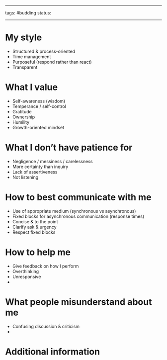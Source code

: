 ___
tags: #budding 
status:
___

# My style
- Structured & process-oriented
- Time management
- Purposeful (respond rather than react)
- Transparent

# What I value
- Self-awareness (wisdom)
- Temperance / self-control
- Gratitude
- Ownership
- Humility
- Growth-oriented mindset

# What I don’t have patience for
- Negligence / messiness / carelessness
- More certainty than inquiry
- Lack of assertiveness
- Not listening

# How to best communicate with me
- Use of appropriate medium (synchronous vs asynchronous)
- Fixed blocks for asynchronous communication (response times)
- Concise & to the point
- Clarify ask & urgency
- Respect fixed blocks

# How to help me
- Give feedback on how I perform
- Overthinking
- Unresponsive
- 
# What people misunderstand about me
- Confusing discussion & criticism
- 

# Additional information

